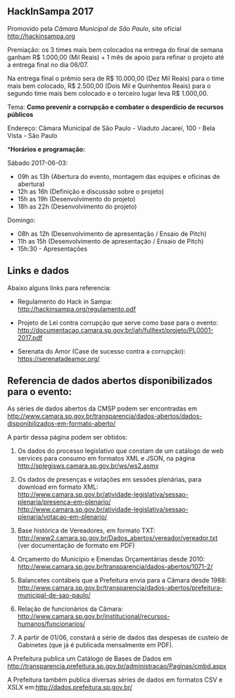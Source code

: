 ## HackInSampa 2017
Promovido pela *Câmara Municipal de São Paulo*, site oficial http://hackinsampa.org

Premiação: os 3 times mais bem colocados na entrega do final de semana ganham R$ 1.000,00 (Mil Reais) + 1 mês de apoio para refinar o projeto até a entrega final no dia 06/07.

Na entrega final o prêmio sera de R$ 10.000,00 (Dez Mil Reais) para o time mais bem colocado, R$ 2.500,00 (Dois Mil e Quinhentos Reais) para o segundo time mais bem colocado e o terceiro lugar leva R$ 1.000,00.

Tema: **Como prevenir a corrupção e combater o desperdício de recursos públicos**

Endereço: Câmara Municipal de São Paulo - Viaduto Jacareí, 100 - Bela Vista - São Paulo

***Horários e programação:** 

Sábado 2017-06-03: 

* 09h as 13h (Abertura do evento, montagem das equipes e oficinas de abertura)
* 12h as 16h (Definição e discussão sobre o projeto) 
* 15h as 19h (Desenvolvimento do projeto)
* 18h as 22h (Desenvolvimento do projeto)

Domingo:

* 08h as 12h (Desenvolvimento de apresentação / Ensaio de Pitch)
* 11h as 15h (Desenvolvimento de apresentação / Ensaio de Pitch)
* 15h:30 - Apresentações

## Links e dados

Abaixo alguns links para referencia: 

* Regulamento do Hack in Sampa:  http://hackinsampa.org/regulamento.pdf

* Projeto de Lei contra corrupção que serve como base para o evento:  http://documentacao.camara.sp.gov.br/iah/fulltext/projeto/PL0001-2017.pdf

* Serenata do Amor (Case de sucesso contra a corrupção): https://serenatadeamor.org/

## Referencia de dados abertos disponibilizados para o evento: 

As séries de dados abertos da CMSP podem ser encontradas em <br/>http://www.camara.sp.gov.br/transparencia/dados-abertos/dados-disponibilizados-em-formato-aberto/

A partir dessa página podem ser obtidos:

1. Os dados do processo legislativo que constam de um catálogo de web services para consumo em formatos XML e JSON, na página <br/>http://splegisws.camara.sp.gov.br/ws/ws2.asmx

2. Os dados de presenças e votações em sessões plenárias, para download em formato XML: <br/>http://www.camara.sp.gov.br/atividade-legislativa/sessao-plenaria/presenca-em-plenario/ <br/>http://www.camara.sp.gov.br/atividade-legislativa/sessao-plenaria/votacao-em-plenario/

3. Base histórica de Vereadores, em formato TXT: <br/>http://www2.camara.sp.gov.br/Dados_abertos/vereador/vereador.txt (ver documentação de formato em PDF)

 
4. Orçamento do Município e Emendas Orçamentárias desde 2010:<br/>http://www.camara.sp.gov.br/transparencia/dados-abertos/1071-2/

5. Balancetes contábeis que a  Prefeitura envia para a Câmara desde 1988:<br/>http://www.camara.sp.gov.br/transparencia/dados-abertos/prefeitura-municipal-de-sao-paulo/

6. Relação de funcionários da Câmara:<br/>http://www.camara.sp.gov.br/institucional/recursos-humanos/funcionarios/

7. A partir de 01/06, constará a série de dados das despesas de custeio de Gabinetes (que já é publicada mensalmente em PDF).

 
A Prefeitura publica um Catálogo de Bases de Dados em http://transparencia.prefeitura.sp.gov.br/administracao/Paginas/cmbd.aspx

 

A Prefeitura também publica diversas séries de dados em formatos CSV e XSLX em:http://dados.prefeitura.sp.gov.br/
